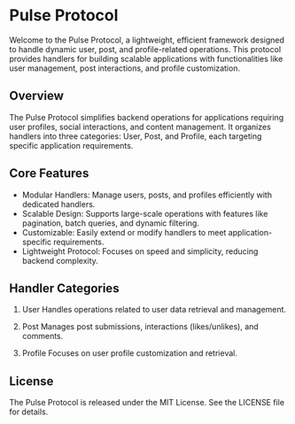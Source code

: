 # Pulse Protocol

Welcome to the Pulse Protocol, a lightweight, efficient framework designed to handle dynamic user, post, and profile-related operations. This protocol provides handlers for building scalable applications with functionalities like user management, post interactions, and profile customization.

## Overview

The Pulse Protocol simplifies backend operations for applications requiring user profiles, social interactions, and content management. It organizes handlers into three categories: User, Post, and Profile, each targeting specific application requirements.

## Core Features

- Modular Handlers: Manage users, posts, and profiles efficiently with dedicated handlers.
- Scalable Design: Supports large-scale operations with features like pagination, batch queries, and dynamic filtering.
- Customizable: Easily extend or modify handlers to meet application-specific requirements.
- Lightweight Protocol: Focuses on speed and simplicity, reducing backend complexity.

## Handler Categories

1. User
Handles operations related to user data retrieval and management.

2. Post
Manages post submissions, interactions (likes/unlikes), and comments.

3. Profile
Focuses on user profile customization and retrieval.

## License
The Pulse Protocol is released under the MIT License. See the LICENSE file for details.

